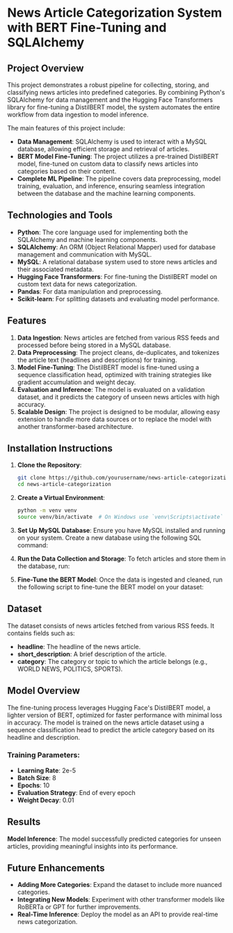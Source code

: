 
# **News Article Categorization System with BERT Fine-Tuning and SQLAlchemy**

## **Project Overview**

This project demonstrates a robust pipeline for collecting, storing, and classifying news articles into predefined categories. By combining Python's SQLAlchemy for data management and the Hugging Face Transformers library for fine-tuning a DistilBERT model, the system automates the entire workflow from data ingestion to model inference.

The main features of this project include:
- **Data Management**: SQLAlchemy is used to interact with a MySQL database, allowing efficient storage and retrieval of articles.
- **BERT Model Fine-Tuning**: The project utilizes a pre-trained DistilBERT model, fine-tuned on custom data to classify news articles into categories based on their content.
- **Complete ML Pipeline**: The pipeline covers data preprocessing, model training, evaluation, and inference, ensuring seamless integration between the database and the machine learning components.

## **Technologies and Tools**
- **Python**: The core language used for implementing both the SQLAlchemy and machine learning components.
- **SQLAlchemy**: An ORM (Object Relational Mapper) used for database management and communication with MySQL.
- **MySQL**: A relational database system used to store news articles and their associated metadata.
- **Hugging Face Transformers**: For fine-tuning the DistilBERT model on custom text data for news categorization.
- **Pandas**: For data manipulation and preprocessing.
- **Scikit-learn**: For splitting datasets and evaluating model performance.

## **Features**
1. **Data Ingestion**: News articles are fetched from various RSS feeds and processed before being stored in a MySQL database.
2. **Data Preprocessing**: The project cleans, de-duplicates, and tokenizes the article text (headlines and descriptions) for training.
3. **Model Fine-Tuning**: The DistilBERT model is fine-tuned using a sequence classification head, optimized with training strategies like gradient accumulation and weight decay.
4. **Evaluation and Inference**: The model is evaluated on a validation dataset, and it predicts the category of unseen news articles with high accuracy.
5. **Scalable Design**: The project is designed to be modular, allowing easy extension to handle more data sources or to replace the model with another transformer-based architecture.

## **Installation Instructions**

1. **Clone the Repository**:
   ```bash
   git clone https://github.com/yourusername/news-article-categorization.git
   cd news-article-categorization
   ```

2. **Create a Virtual Environment**:
   ```bash
   python -m venv venv
   source venv/bin/activate  # On Windows use `venv\Scripts\activate`
   ```

3. **Set Up MySQL Database**:
   Ensure you have MySQL installed and running on your system. Create a new database using the following SQL command:
   
4. **Run the Data Collection and Storage**:
   To fetch articles and store them in the database, run:
   

5. **Fine-Tune the BERT Model**:
   Once the data is ingested and cleaned, run the following script to fine-tune the BERT model on your dataset:
  




## **Dataset**
The dataset consists of news articles fetched from various RSS feeds. It contains fields such as:
- **headline**: The headline of the news article.
- **short_description**: A brief description of the article.
- **category**: The category or topic to which the article belongs (e.g., WORLD NEWS, POLITICS, SPORTS).

## **Model Overview**
The fine-tuning process leverages Hugging Face's DistilBERT model, a lighter version of BERT, optimized for faster performance with minimal loss in accuracy. The model is trained on the news article dataset using a sequence classification head to predict the article category based on its headline and description.

### Training Parameters:
- **Learning Rate**: 2e-5
- **Batch Size**: 8
- **Epochs**: 10
- **Evaluation Strategy**: End of every epoch
- **Weight Decay**: 0.01

## **Results**
 **Model Inference**: The model successfully predicted categories for unseen articles, providing meaningful insights into its performance.

## **Future Enhancements**
- **Adding More Categories**: Expand the dataset to include more nuanced categories.
- **Integrating New Models**: Experiment with other transformer models like RoBERTa or GPT for further improvements.
- **Real-Time Inference**: Deploy the model as an API to provide real-time news categorization.


